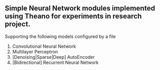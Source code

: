Simple Neural Network modules implemented using Theano for experiments in research project.
------------------------------------------------------
Supporting the following models configured by a file

1. 	Convolutional Neural Network
2. 	Multilayer Perceptron
3. 	[Denoising|Sparse|Deep] AutoEncoder
4.  [Bidirectional] Recurrent Neural Network
